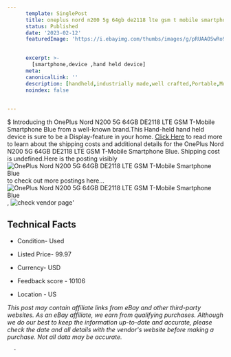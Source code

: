 ```yaml
---
      template: SinglePost
      title: oneplus nord n200 5g 64gb de2118 lte gsm t mobile smartphone blue
      status: Published
      date: '2023-02-12'
      featuredImage: 'https://i.ebayimg.com/thumbs/images/g/pRUAAOSwRo9jyssa/s-l225.jpg'
       

      excerpt: >-
        [smartphone,device ,hand held device]
      meta:
      canonicalLink: ''
      description: [handheld,industrially made,well crafted,Portable,Mobile,Compact,Convenient,Lightweight,Maneuverable,Man-portable,Miniature,Carriable,Hand-held,Light,Holdable,Transportable,Mobile device,Pocket-sized,On-the-go,Wireless,Cordless,Compact size,Convenient size, smartphone,device ,hand held device]
      noindex: false
      

---
```

$
      Introducing th OnePlus Nord N200 5G 64GB DE2118 LTE GSM T-Mobile Smartphone Blue from a well-known brand.This Hand-held hand held device is sure to be a Display-feature in your home. [Click Here](https://www.ebay.com/itm/204220641234?hash=item2f8c7fafd2%3Ag%3ApRUAAOSwRo9jyssa&mkevt=1&mkcid=1&mkrid=711-53200-19255-0&campid=%253CePNCampaignId%253E&customid=%253CreferenceId%253E&toolid=10049) to read more to learn about the shipping costs and additional details for the OnePlus Nord N200 5G 64GB DE2118 LTE GSM T-Mobile Smartphone Blue. Shipping cost is undefined.Here is the posting visibly ![OnePlus Nord N200 5G 64GB DE2118 LTE GSM T-Mobile Smartphone Blue](https://i.ebayimg.com/thumbs/images/g/pRUAAOSwRo9jyssa/s-l225.jpg) to check out more postings here... ![OnePlus Nord N200 5G 64GB DE2118 LTE GSM T-Mobile Smartphone Blue](https://i.ebayimg.com/images/g/pRUAAOSwRo9jyssa/s-l1600.jpg), ![check vendor page](https://origin-galleryplus.ebayimg.com/ws/web/204220641234_2_0_1/225x225.jpg,https://origin-galleryplus.ebayimg.com/ws/web/204220641234_3_0_1/225x225.jpg,https://origin-galleryplus.ebayimg.com/ws/web/204220641234_4_0_1/225x225.jpg,https://origin-galleryplus.ebayimg.com/ws/web/204220641234_5_0_1/225x225.jpg,https://origin-galleryplus.ebayimg.com/ws/web/204220641234_6_0_1/225x225.jpg)'

      

 ## Technical Facts 



     
      

 - Condition- Used 


      

 - Listed Price- 99.97 


      

 - Currency- USD 


      

 - Feedback score - 10106 


      

 - Location - US 


      
      

 *_This post may contain affiliate links from eBay and other third-party websites. As an eBay affiliate, we earn from qualifying purchases. Although we do our best to keep the information up-to-date and accurate, please check the date and all details with the vendor's website before making a purchase. Not all data may be accurate._*




      -
